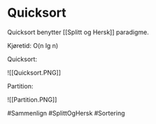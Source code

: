 # Quicksort
Quicksort benytter [[Splitt og Hersk]] paradigme.

Kjøretid: O(n lg n)

Quicksort:

![[Quicksort.PNG]]

Partition:

![[Partition.PNG]]

#Sammenlign 
#SplittOgHersk
#Sortering